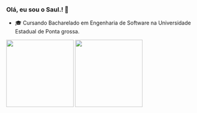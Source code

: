 ### Olá, eu sou o Saul.! 👋

- 🎓 Cursando Bacharelado em Engenharia de Software na Universidade Estadual de Ponta grossa.

<div>
  <a hreft="https://github.com/SaulBassoJr">
  <img height="180em" src="https://github-readme-stats.vercel.app/api?username=SaulBassoJr&show_icons=true&theme=dracula&include_all_commits=true&count_private=true"/>
  <img height="180em" src="https://github-readme-stats.vercel.app/api/top-langs/?username=SaulBassoJr&layout=compact&langs_count=16&theme=dracula"/>
</div>
